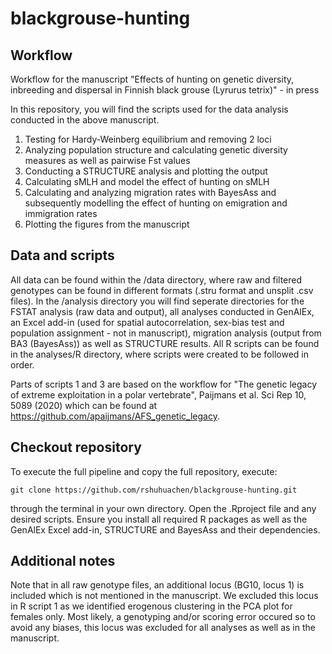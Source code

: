 # blackgrouse-hunting

## Workflow
Workflow for the manuscript "Effects of hunting on genetic diversity, inbreeding and dispersal in Finnish black grouse (Lyrurus tetrix)" - in press

In this repository, you will find the scripts used for the data analysis conducted in the above manuscript.

1. Testing for Hardy-Weinberg equilibrium and removing 2 loci 
2. Analyzing population structure and calculating genetic diversity measures as well as pairwise Fst values
3. Conducting a STRUCTURE analysis and plotting the output
4. Calculating sMLH and model the effect of hunting on sMLH
5. Calculating and analyzing migration rates with BayesAss and subsequently modelling the effect of hunting on emigration and immigration rates
6. Plotting the figures from the manuscript

## Data and scripts
All data can be found within the /data directory, where raw and filtered genotypes can be found in different formats (.stru format and unsplit .csv files). In the /analysis directory you will find seperate directories for the FSTAT analysis (raw data and output), all analyses conducted in GenAlEx, an Excel add-in (used for spatial autocorrelation, sex-bias test and population assignment - not in manuscript), migration analysis (output from BA3 (BayesAss)) as well as STRUCTURE results. All R scripts can be found in the analyses/R directory, where scripts were created to be followed in order.

Parts of scripts 1 and 3 are based on the workflow for "The genetic legacy of extreme exploitation in a polar vertebrate", Paijmans et al. Sci Rep 10, 5089 (2020) which can be found at https://github.com/apaijmans/AFS_genetic_legacy.

## Checkout repository
To execute the full pipeline and copy the full repository, execute:

```
git clone https://github.com/rshuhuachen/blackgrouse-hunting.git
```

through the terminal in your own directory. Open the .Rproject file and any desired scripts. Ensure you install all required R packages as well as the GenAlEx Excel add-in, STRUCTURE and BayesAss and their dependencies.

## Additional notes

Note that in all raw genotype files, an additional locus (BG10, locus 1) is included which is not mentioned in the manuscript. We excluded this locus in R script 1 as we identified erogenous clustering in the PCA plot for females only. Most likely, a genotyping and/or scoring error occured so to avoid any biases, this locus was excluded for all analyses as well as in the manuscript.

